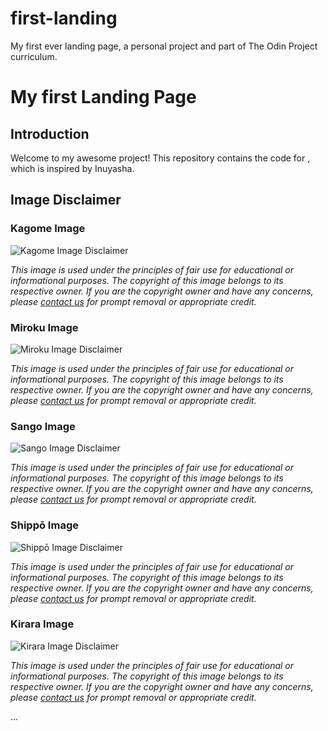 # first-landing
My first ever landing page, a personal project and part of The Odin Project curriculum. 

# My first Landing Page

## Introduction

Welcome to my awesome project! This repository contains the code for , which is inspired by Inuyasha.

## Image Disclaimer

### Kagome Image

![Kagome Image Disclaimer](https://sm.ign.com/t/ign_br/screenshot/default/kagome-yashahime_fpd7.1280.png)

*This image is used under the principles of fair use for educational or informational purposes. The copyright of this image belongs to its respective owner. If you are the copyright owner and have any concerns, please [contact us](mailto:freitastiago1910@gmail.com) for prompt removal or appropriate credit.*

### Miroku Image

![Miroku Image Disclaimer]((https://i.pinimg.com/originals/33/11/60/3311602b5ccd9b6da04e89378c6b217c.jpg))

*This image is used under the principles of fair use for educational or informational purposes. The copyright of this image belongs to its respective owner. If you are the copyright owner and have any concerns, please [contact us](mailto:freitastiago1910@gmail.com) for prompt removal or appropriate credit.*

### Sango Image

![Sango Image Disclaimer](https://i.pinimg.com/474x/15/76/f3/1576f38501736655de5282cdb8b76cb1.jpg)

*This image is used under the principles of fair use for educational or informational purposes. The copyright of this image belongs to its respective owner. If you are the copyright owner and have any concerns, please [contact us](mailto:freitastiago1910@gmail.com) for prompt removal or appropriate credit.*

### Shippō Image

![Shippō Image Disclaimer](https://i.pinimg.com/736x/cb/99/e0/cb99e06d2301ba19b118e84884651972.jpg)

*This image is used under the principles of fair use for educational or informational purposes. The copyright of this image belongs to its respective owner. If you are the copyright owner and have any concerns, please [contact us](mailto:freitastiago1910@gmail.com) for prompt removal or appropriate credit.*

### Kirara Image

![Kirara Image Disclaimer](https://i.pinimg.com/1200x/6b/12/04/6b1204467a94c9dc5702aa9dd32b9062.jpg)

*This image is used under the principles of fair use for educational or informational purposes. The copyright of this image belongs to its respective owner. If you are the copyright owner and have any concerns, please [contact us](mailto:freitastiago1910@gmail.com) for prompt removal or appropriate credit.*



...


